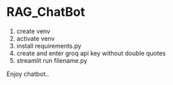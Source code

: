 # RAG_ChatBot

1. create venv
2. activate venv
3. install requirements.py
4. create and enter groq api key without double quotes
5. streamlit run filename.py

Enjoy chatbot..
